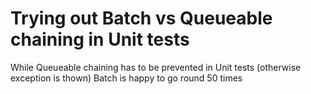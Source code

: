 # Trying out Batch vs Queueable chaining in Unit tests

While Queueable chaining has to be prevented in Unit tests (otherwise exception is thown) Batch is happy to go round 50 times
